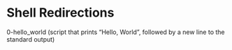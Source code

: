 # Shell Redirections

0-hello_world	(script that prints “Hello, World”, followed by a new line to the standard output)